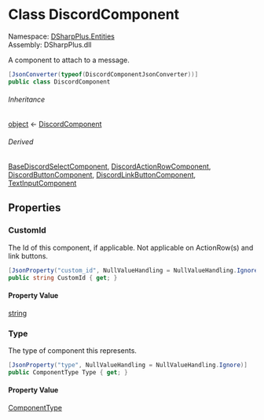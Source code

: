 # Class DiscordComponent

Namespace: [DSharpPlus.Entities](DSharpPlus.Entities.md)  
Assembly: DSharpPlus.dll

A component to attach to a message.

```csharp
[JsonConverter(typeof(DiscordComponentJsonConverter))]
public class DiscordComponent
```

###### Inheritance

[object](https://learn.microsoft.com/dotnet/api/system.object) ← 
[DiscordComponent](DSharpPlus.Entities.DiscordComponent.md)

###### Derived

[BaseDiscordSelectComponent](DSharpPlus.Entities.BaseDiscordSelectComponent.md), 
[DiscordActionRowComponent](DSharpPlus.Entities.DiscordActionRowComponent.md), 
[DiscordButtonComponent](DSharpPlus.Entities.DiscordButtonComponent.md), 
[DiscordLinkButtonComponent](DSharpPlus.Entities.DiscordLinkButtonComponent.md), 
[TextInputComponent](DSharpPlus.Entities.TextInputComponent.md)

## Properties

### <a id="DSharpPlus_Entities_DiscordComponent_CustomId"></a>CustomId

The Id of this component, if applicable. Not applicable on ActionRow(s) and link buttons.

```csharp
[JsonProperty("custom_id", NullValueHandling = NullValueHandling.Ignore)]
public string CustomId { get; }
```

#### Property Value

[string](https://learn.microsoft.com/dotnet/api/system.string)

### <a id="DSharpPlus_Entities_DiscordComponent_Type"></a>Type

The type of component this represents.

```csharp
[JsonProperty("type", NullValueHandling = NullValueHandling.Ignore)]
public ComponentType Type { get; }
```

#### Property Value

[ComponentType](DSharpPlus.ComponentType.md)

